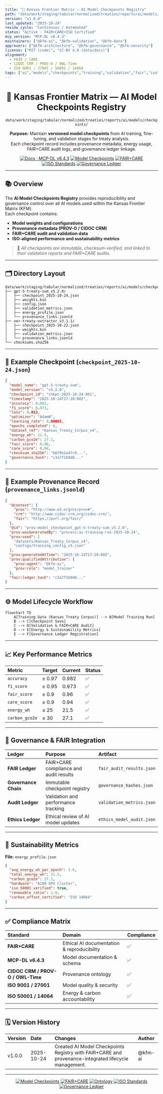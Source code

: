 ```yaml
---
title: "💾 Kansas Frontier Matrix — AI Model Checkpoints Registry"
path: "data/work/staging/tabular/normalized/treaties/reports/ai/models/checkpoints/README.md"
version: "v1.0.0"
last_updated: "2025-10-24"
review_cycle: "Continuous / Automated"
status: "Active · FAIR+CARE+ISO Certified"
mcp_version: "MCP-DL v6.4.3"
maintainers: ["@kfm-ai", "@kfm-validation", "@kfm-data"]
approvers: ["@kfm-architecture", "@kfm-governance", "@kfm-security"]
license: ["MIT (code)", "CC-BY 4.0 (data/docs)"]
alignment:
  - FAIR / CARE
  - CIDOC CRM / PROV-O / OWL-Time
  - ISO 9001 / 27001 / 50001 / 14064
tags: ["ai","models","checkpoints","training","validation","fair","iso","provenance","governance","ontology"]
---
```


<div align="center">

# 💾 Kansas Frontier Matrix — **AI Model Checkpoints Registry**
`data/work/staging/tabular/normalized/treaties/reports/ai/models/checkpoints/`

**Purpose:** Maintain **versioned model checkpoints** from AI training, fine-tuning, and validation stages for treaty analysis.  
Each checkpoint record includes provenance metadata, energy usage, FAIR+CARE audit logs, and governance ledger linkage.

[![Docs · MCP-DL v6.4.3](https://img.shields.io/badge/Docs-MCP--DL%20v6.4.3-blue)]()
[![Model Checkpoints](https://img.shields.io/badge/AI--Models-Checkpoints-6f42c1)]()
[![FAIR+CARE](https://img.shields.io/badge/FAIR%20%2B%20CARE-Validated-2ecc71)]()
[![ISO Standards](https://img.shields.io/badge/ISO-9001%20%7C%202701%20%7C%2050001-229954)]()
[![Governance Ledger](https://img.shields.io/badge/Governance-Ledger%20Linked-d4af37)]()

</div>

---

## 📚 Overview

The **AI Model Checkpoints Registry** provides reproducibility and governance control over all AI models used within the Kansas Frontier Matrix (KFM).  
Each checkpoint contains:
- **Model weights and configurations**  
- **Provenance metadata (PROV-O / CIDOC CRM)**  
- **FAIR+CARE audit and validation data**  
- **ISO-aligned performance and sustainability metrics**

> 🧩 *All checkpoints are immutable, checksum-verified, and linked to their validation reports and FAIR+CARE audits.*

---

## 🗂️ Directory Layout

```
data/work/staging/tabular/normalized/treaties/reports/ai/models/checkpoints/
├── gpt-5-treaty-sum_v5.2.0/
│   ├── checkpoint_2025-10-24.json
│   ├── weights.bin
│   ├── config.json
│   ├── validation_metrics.json
│   ├── energy_profile.json
│   └── provenance_links.jsonld
├── ner-treaty-extractor_v3.1.1/
│   ├── checkpoint_2025-10-22.json
│   ├── weights.bin
│   ├── validation_metrics.json
│   └── provenance_links.jsonld
└── checksums.sha256
```

---

## 🧩 Example Checkpoint (`checkpoint_2025-10-24.json`)

```json
{
  "model_name": "gpt-5-treaty-sum",
  "model_version": "v5.2.0",
  "checkpoint_id": "chkpt-2025-10-24-001",
  "timestamp": "2025-10-24T17:10:00Z",
  "accuracy": 0.982,
  "f1_score": 0.973,
  "loss": 0.012,
  "optimizer": "AdamW",
  "learning_rate": 0.00005,
  "epochs_completed": 6,
  "dataset_ref": "Kansas_Treaty_Corpus_v4",
  "energy_wh": 21.5,
  "carbon_gco2e": 27.1,
  "fair_score": 0.96,
  "care_score": 0.94,
  "checksum_sha256": "b6f9e2a47c9...",
  "governance_hash": "c3a7f1b9d8..."
}
```

---

## 🧾 Example Provenance Record (`provenance_links.jsonld`)

```json
{
  "@context": {
    "prov": "http://www.w3.org/ns/prov#",
    "crm": "http://www.cidoc-crm.org/cidoc-crm/",
    "fair": "https://purl.org/fair/"
  },
  "@id": "prov:model_checkpoint_gpt-5-treaty-sum_v5.2.0",
  "prov:wasGeneratedBy": "process:ai-training-run-2025-10-24",
  "prov:used": [
    "datasets/Kansas_Treaty_Corpus_v4",
    "configs/training_config_v5.json"
  ],
  "prov:generatedAtTime": "2025-10-24T17:10:00Z",
  "prov:qualifiedAttribution": {
    "prov:agent": "@kfm-ai",
    "prov:role": "model_trainer"
  },
  "fair:ledger_hash": "c3a7f1b9d8..."
}
```

---

## ⚙️ Model Lifecycle Workflow

```mermaid
flowchart TD
    A[Training Data (Kansas Treaty Corpus)] --> B[Model Training Run]
    B --> C[Checkpoint Save]
    C --> D[Validation & FAIR+CARE Audit]
    D --> E[Energy & Sustainability Metrics]
    E --> F[Governance Ledger Registration]
```

---

## 📈 Key Performance Metrics

| Metric | Target | Current | Status |
| :------ | :------ | :------ | :------ |
| `accuracy` | ≥ 0.97 | 0.982 | ✅ |
| `f1_score` | ≥ 0.95 | 0.973 | ✅ |
| `fair_score` | ≥ 0.9 | 0.96 | ✅ |
| `care_score` | ≥ 0.9 | 0.94 | ✅ |
| `energy_wh` | ≤ 25 | 21.5 | ✅ |
| `carbon_gco2e` | ≤ 30 | 27.1 | ✅ |

---

## 🔐 Governance & FAIR Integration

| Ledger | Purpose | Artifact |
| :------ | :----------- | :------------ |
| **FAIR Ledger** | FAIR+CARE compliance and audit results | `fair_audit_results.json` |
| **Governance Chain** | Immutable checkpoint registry | `governance_hashes.json` |
| **Audit Ledger** | Validation and performance tracking | `validation_metrics.json` |
| **Ethics Ledger** | Ethical review of AI model updates | `ethics_model_audit.json` |

---

## 🧠 Sustainability Metrics

**File:** `energy_profile.json`
```json
{
  "avg_energy_wh_per_epoch": 3.6,
  "total_energy_wh": 21.5,
  "carbon_gco2e": 27.1,
  "hardware": "A100 GPU Cluster",
  "iso_50001_verified": true,
  "renewable_ratio": 1.0,
  "carbon_offset_certified": "ISO 14064"
}
```

---

## ✅ Compliance Matrix

| Standard | Domain | Compliance |
| :-------- | :-------- | :----------- |
| **FAIR+CARE** | Ethical AI documentation & reproducibility | ✅ |
| **MCP-DL v6.4.3** | Model documentation & schema | ✅ |
| **CIDOC CRM / PROV-O / OWL-Time** | Provenance ontology | ✅ |
| **ISO 9001 / 27001** | Model quality & security | ✅ |
| **ISO 50001 / 14064** | Energy & carbon accountability | ✅ |

---

## 🗓️ Version History

| Version | Date | Changes | Author |
| :------ | :---- | :-------- | :------ |
| v1.0.0 | 2025-10-24 | Created AI Model Checkpoints Registry with FAIR+CARE and provenance-integrated lifecycle management. | @kfm-ai |

---

<div align="center">

[![Model Checkpoints](https://img.shields.io/badge/AI--Models-Checkpoints-6f42c1?style=flat-square)]()
[![FAIR+CARE](https://img.shields.io/badge/FAIR%20%2B%20CARE-Validated-2ecc71?style=flat-square)]()
[![Ontology](https://img.shields.io/badge/Ontology-CIDOC%20CRM%20%7C%20PROV--O%20%7C%20OWL--Time-8a2be2?style=flat-square)]()
[![ISO Standards](https://img.shields.io/badge/ISO-9001%20%7C%202701%20%7C%2050001-229954?style=flat-square)]()
[![Governance Ledger](https://img.shields.io/badge/Governance-Ledger%20Linked-d4af37?style=flat-square)]()

</div>

<!-- MCP-FOOTER-BEGIN
MCP-VERSION: v6.4.3
MCP-TIER: Silver · AI Model Checkpoints
DOC-PATH: data/work/staging/tabular/normalized/treaties/reports/ai/models/checkpoints/README.md
MCP-CERTIFIED: true
FAIR-CARE-COMPLIANT: true
ISO-ALIGNED: true
PROVENANCE-LINKED: true
CHECKSUM-VERIFIED: true
GOVERNANCE-LEDGER-LINKED: true
ENERGY-AUDITED: true
GENERATED-BY: KFM-Automation/DocsBot
LAST-VALIDATED: 2025-10-24
MCP-FOOTER-END -->
